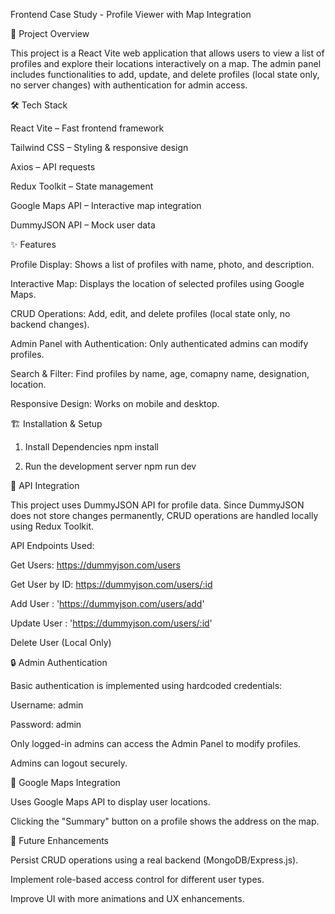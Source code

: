 Frontend Case Study - Profile Viewer with Map Integration

🚀 Project Overview

This project is a React Vite web application that allows users to view a list of profiles and explore their locations interactively on a map. The admin panel includes functionalities to add, update, and delete profiles (local state only, no server changes) with authentication for admin access.

🛠️ Tech Stack

React Vite – Fast frontend framework

Tailwind CSS – Styling & responsive design

Axios – API requests

Redux Toolkit – State management

Google Maps API – Interactive map integration

DummyJSON API – Mock user data

✨ Features

Profile Display: Shows a list of profiles with name, photo, and description.

Interactive Map: Displays the location of selected profiles using Google Maps.

CRUD Operations: Add, edit, and delete profiles (local state only, no backend changes).

Admin Panel with Authentication: Only authenticated admins can modify profiles.

Search & Filter: Find profiles by name, age, comapny name, designation, location.

Responsive Design: Works on mobile and desktop.


🏗️ Installation & Setup

1. Install Dependencies
        npm install

2. Run the development server
        npm run dev

📡 API Integration

This project uses DummyJSON API for profile data. Since DummyJSON does not store changes permanently, CRUD operations are handled locally using Redux Toolkit.

API Endpoints Used:

Get Users: https://dummyjson.com/users

Get User by ID: https://dummyjson.com/users/:id

Add User : 'https://dummyjson.com/users/add'

Update User : 'https://dummyjson.com/users/:id' 

Delete User (Local Only)

🔒 Admin Authentication

Basic authentication is implemented using hardcoded credentials:

Username: admin

Password: admin

Only logged-in admins can access the Admin Panel to modify profiles.

Admins can logout securely.

📍 Google Maps Integration

Uses Google Maps API to display user locations.

Clicking the "Summary" button on a profile shows the address on the map.

🎯 Future Enhancements

Persist CRUD operations using a real backend (MongoDB/Express.js).

Implement role-based access control for different user types.

Improve UI with more animations and UX enhancements.
